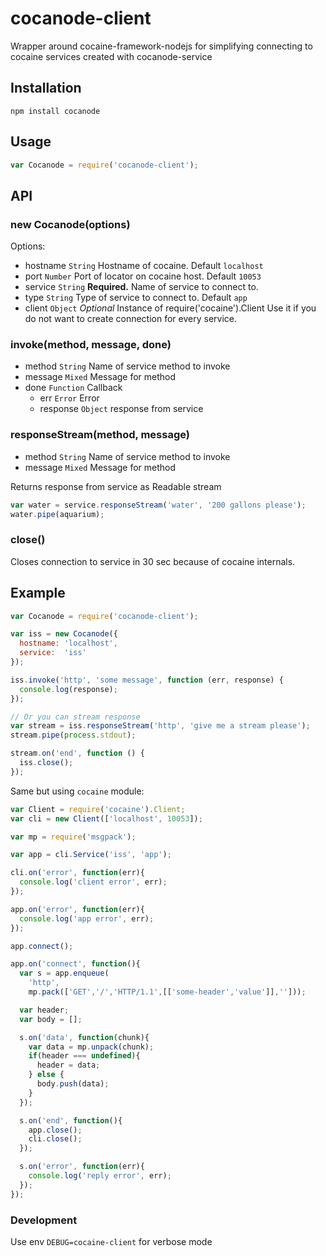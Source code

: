 # cocanode-client

Wrapper around cocaine-framework-nodejs for simplifying connecting to
cocaine services created with cocanode-service

## Installation

`npm install cocanode`

## Usage

```js
var Cocanode = require('cocanode-client');
```

## API

### new Cocanode(options)

Options:
  - hostname `String` Hostname of cocaine. Default `localhost`
  - port `Number` Port of locator on cocaine host. Default `10053`
  - service `String` __Required.__ Name of service to connect to.
  - type `String` Type of service to connect to. Default `app`
  - client `Object` _Optional_ Instance of require('cocaine').Client
    Use it if you do not want to create connection for every service.

### invoke(method, message, done)

  - method `String` Name of service method to invoke
  - message `Mixed` Message for method
  - done `Function` Callback
    * err `Error` Error
    * response `Object` response from service

### responseStream(method, message)

  - method `String` Name of service method to invoke
  - message `Mixed` Message for method

  Returns response from service as Readable stream

```js
var water = service.responseStream('water', '200 gallons please');
water.pipe(aquarium);
```

### close()

  Closes connection to service in 30 sec because of cocaine internals.

## Example

```js
var Cocanode = require('cocanode-client');

var iss = new Cocanode({
  hostname: 'localhost',
  service:  'iss'
});

iss.invoke('http', 'some message', function (err, response) {
  console.log(response);
});

// Or you can stream response
var stream = iss.responseStream('http', 'give me a stream please');
stream.pipe(process.stdout);

stream.on('end', function () {
  iss.close();
});
```

Same but using `cocaine` module:

```js
var Client = require('cocaine').Client;
var cli = new Client(['localhost', 10053]);

var mp = require('msgpack');

var app = cli.Service('iss', 'app');

cli.on('error', function(err){
  console.log('client error', err);
});

app.on('error', function(err){
  console.log('app error', err);
});

app.connect();

app.on('connect', function(){
  var s = app.enqueue(
    'http',
    mp.pack(['GET','/','HTTP/1.1',[['some-header','value']],'']));

  var header;
  var body = [];

  s.on('data', function(chunk){
    var data = mp.unpack(chunk);
    if(header === undefined){
      header = data;
    } else {
      body.push(data);
    }
  });

  s.on('end', function(){
    app.close();
    cli.close();
  });

  s.on('error', function(err){
    console.log('reply error', err);
  });
});
```

### Development

Use env `DEBUG=cocaine-client` for verbose mode
